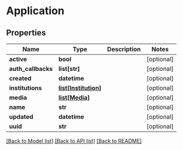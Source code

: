# Application

## Properties
Name | Type | Description | Notes
------------ | ------------- | ------------- | -------------
**active** | **bool** |  | [optional] 
**auth_callbacks** | **list[str]** |  | [optional] 
**created** | **datetime** |  | [optional] 
**institutions** | [**list[Institution]**](Institution.md) |  | [optional] 
**media** | [**list[Media]**](Media.md) |  | [optional] 
**name** | **str** |  | [optional] 
**updated** | **datetime** |  | [optional] 
**uuid** | **str** |  | [optional] 

[[Back to Model list]](../README.md#documentation-for-models) [[Back to API list]](../README.md#documentation-for-api-endpoints) [[Back to README]](../README.md)


